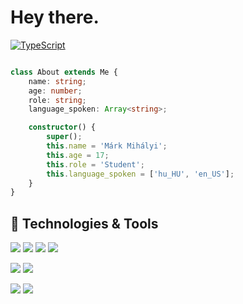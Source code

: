 # Hey there.

[![TypeScript](https://badges.frapsoft.com/typescript/love/typescript.png?v=101)](https://github.com/ellerbrock/typescript-badges/)

```TypeScript

class About extends Me {
    name: string;
    age: number;
    role: string;
    language_spoken: Array<string>;

    constructor() {
        super();
        this.name = 'Márk Mihályi';
        this.age = 17;
        this.role = 'Student';
        this.language_spoken = ['hu_HU', 'en_US'];
    }
}

```


## 🔧 Technologies & Tools

![](https://img.shields.io/badge/Code-TypeScript-informational?style=flat&logo=typescript&logoColor=white&color=3178C6)
![](https://img.shields.io/badge/Code-NodeJS-informational?style=flat&logo=node.js&logoColor=white&color=339933)
![](https://img.shields.io/badge/Code-CSharp-informational?style=flat&logo=c-sharp&logoColor=white&color=777BB4)
![](https://img.shields.io/badge/Code-PHP-informational?style=flat&logo=php&logoColor=white&color=239120)

![](https://img.shields.io/badge/DB-MySQL-informational?style=flat&logo=mysql&logoColor=white&color=4479A1)
![](https://img.shields.io/badge/DB-MongoDB-informational?style=flat&logo=mongodb&logoColor=white&color=47A248)

![](https://img.shields.io/badge/OS-Linux-informational?style=flat&logo=linux&logoColor=white&color=FCC624)
![](https://img.shields.io/badge/Editor-VS_Code-informational?style=flat&logo=visual-studio-code&logoColor=white&color=007ACC)

</a>
